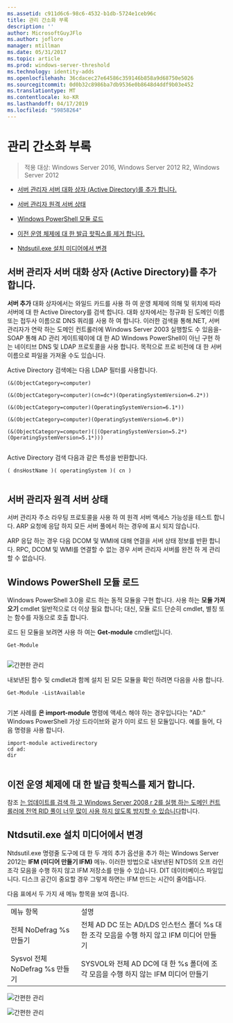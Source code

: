 ```yaml
---
ms.assetid: c911d6c6-98c6-4532-b1db-5724e1ceb96c
title: 관리 간소화 부록
description: ''
author: MicrosoftGuyJFlo
ms.author: joflore
manager: mtillman
ms.date: 05/31/2017
ms.topic: article
ms.prod: windows-server-threshold
ms.technology: identity-adds
ms.openlocfilehash: 36cdacec27e64586c359146b858a9d68750e5026
ms.sourcegitcommit: 0d0b32c8986ba7db9536e0b8648d4ddf9b03e452
ms.translationtype: MT
ms.contentlocale: ko-KR
ms.lasthandoff: 04/17/2019
ms.locfileid: "59858264"
---
```

# <a name="simplified-administration-appendix"></a>관리 간소화 부록

>적용 대상: Windows Server 2016, Windows Server 2012 R2, Windows Server 2012

  
-   [서버 관리자 서버 대화 상자 (Active Directory)를 추가 합니다.](../../ad-ds/deploy/Simplified-Administration-Appendix.md#BKMK_AddServers)  
  
-   [서버 관리자 원격 서버 상태](../../ad-ds/deploy/Simplified-Administration-Appendix.md#BKMK_ServerMgrStatus)  
  
-   [Windows PowerShell 모듈 로드](../../ad-ds/deploy/Simplified-Administration-Appendix.md#BKMK_PSLoadModule)  
  
-   [이전 운영 체제에 대 한 발급 핫픽스를 제거 합니다.](../../ad-ds/deploy/Simplified-Administration-Appendix.md#BKMK_Rid)  
  
-   [Ntdsutil.exe 설치 미디어에서 변경](../../ad-ds/deploy/Simplified-Administration-Appendix.md#BKMK_IFM)  
  
## <a name="BKMK_AddServers"></a>서버 관리자 서버 대화 상자 (Active Directory)를 추가 합니다.  

**서버 추가** 대화 상자에서는 와일드 카드를 사용 하 여 운영 체제에 의해 및 위치에 따라 서버에 대 한 Active Directory를 검색 합니다. 대화 상자에서는 정규화 된 도메인 이름 또는 접두사 이름으로 DNS 쿼리를 사용 하 여 합니다. 이러한 검색을 통해.NET, 서버 관리자가 연락 하는 도메인 컨트롤러에 Windows Server 2003 실행할도 수 있음을-SOAP 통해 AD 관리 게이트웨이에 대 한 AD Windows PowerShell이 아닌 구현 하는 네이티브 DNS 및 LDAP 프로토콜을 사용 합니다. 목적으로 프로 비전에 대 한 서버 이름으로 파일을 가져올 수도 있습니다.  
  
Active Directory 검색에는 다음 LDAP 필터를 사용합니다.  
  
```  
(&(ObjectCategory=computer)  
  
(&(ObjectCategory=computer)(cn=dc*)(OperatingSystemVersion=6.2*))  
  
(&(ObjectCategory=computer)(OperatingSystemVersion=6.1*))  
  
(&(ObjectCategory=computer)(OperatingSystemVersion=6.0*))  
  
(&(ObjectCategory=computer)(|(OperatingSystemVersion=5.2*)(OperatingSystemVersion=5.1*)))  
  
```  
  
Active Directory 검색 다음과 같은 특성을 반환합니다.  
  
```  
( dnsHostName )( operatingSystem )( cn )  
  
```  
  
## <a name="BKMK_ServerMgrStatus"></a>서버 관리자 원격 서버 상태  
서버 관리자 주소 라우팅 프로토콜을 사용 하 여 원격 서버 액세스 가능성을 테스트 합니다. ARP 요청에 응답 하지 모든 서버 풀에서 하는 경우에 표시 되지 않습니다.  
  
ARP 응답 하는 경우 다음 DCOM 및 WMI에 대해 연결을 서버 상태 정보를 반환 합니다. RPC, DCOM 및 WMI를 연결할 수 없는 경우 서버 관리자 서버를 완전 하 게 관리할 수 없습니다.  
  
## <a name="BKMK_PSLoadModule"></a>Windows PowerShell 모듈 로드  
Windows PowerShell 3.0을 로드 하는 동적 모듈을 구현 합니다. 사용 하는 **모듈 가져오기** cmdlet 일반적으로 더 이상 필요 합니다; 대신, 모듈 로드 단순히 cmdlet, 별칭 또는 함수를 자동으로 호출 합니다.  
  
로드 된 모듈을 보려면 사용 하 여는 **Get-module** cmdlet입니다.  
  
```  
Get-Module  
  
```  
  
![간편한 관리](media/Simplified-Administration-Appendix/ADDS_PSGetModule.gif)  
  
내보낸된 함수 및 cmdlet과 함께 설치 된 모든 모듈을 확인 하려면 다음을 사용 합니다.  
  
```  
Get-Module -ListAvailable  
  
```  
  
기본 사례를 **은 import-module** 명령에 액세스 해야 하는 경우입니다는 "AD:" Windows PowerShell 가상 드라이브와 겉가 이미 로드 된 모듈입니다. 예를 들어, 다음 명령을 사용 합니다.  
  
```  
import-module activedirectory  
cd ad:  
dir  
  
```  
  
## <a name="BKMK_Rid"></a>이전 운영 체제에 대 한 발급 핫픽스를 제거 합니다.  
참조 [는 업데이트를 검색 하 고 Windows Server 2008 r 2를 실행 하는 도메인 컨트롤러에 전역 RID 풀이 너무 많이 사용 하지 않도록 방지할 수 있습니다](https://support.microsoft.com/kb/2618669)합니다.  
  
## <a name="BKMK_IFM"></a>Ntdsutil.exe 설치 미디어에서 변경  
Ntdsutil.exe 명령줄 도구에 대 한 두 개의 추가 옵션을 추가 하는 Windows Server 2012는 **IFM (미디어 만들기 IFM)** 메뉴. 이러한 방법으로 내보낸된 NTDS의 오프 라인 조각 모음을 수행 하지 않고 IFM 저장소를 만들 수 있습니다. DIT 데이터베이스 파일입니다. 디스크 공간이 중요할 경우 그렇게 하면는 IFM 만드는 시간이 줄어듭니다.  
  
다음 표에서 두 가지 새 메뉴 항목을 보여 줍니다.  
  
|||  
|-|-|  
|메뉴 항목|설명|  
|전체 NoDefrag %s 만들기|전체 AD DC 또는 AD/LDS 인스턴스 폴더 %s 대 한 조각 모음을 수행 하지 않고 IFM 미디어 만들기|  
|Sysvol 전체 NoDefrag %s 만들기|SYSVOL와 전체 AD DC에 대 한 %s 폴더에 조각 모음을 수행 하지 않는 IFM 미디어 만들기|  
  
![간편한 관리](media/Simplified-Administration-Appendix/ADDS_PSIFM.png)  
  
![간편한 관리](media/Simplified-Administration-Appendix/ADDS_PSIFMComplete.gif)  
  


